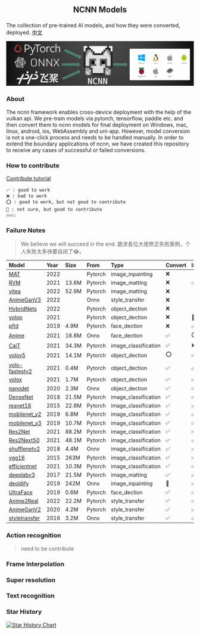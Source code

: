 ##  <p align="center"> NCNN Models </p>

The collection of pre-trained AI models, and how they were converted, deployed. [中文](README-CN.md)

![](docs/images/logo.png)

### About

The ncnn framework enables cross-device deployment with the help of the vulkan api. We pre-train models via pytorch, tensorflow, paddle etc. and then convert them to ncnn models for final deployment on Windows, mac, linux, android, ios, WebAssembly and uni-app. However, model conversion is not a one-click process and needs to be handled manually. In order to extend the boundary applications of ncnn, we have created this repository to receive any cases of successful or failed conversions.

### How to contribute

[Contribute tutorial](contribute.md)

	✅ : good to work
    ❌ : bad to work
    ⭕ : good to work, but not good to contribute
    🤔 : not sure, but good to contribute
    🔥🔥💥
### Failure Notes

> We believe we will succeed in the end. 跪求各位大佬修正失败案例，个人失败太多快要自闭了😂。

| Model                                             | Year | Size  | From    | Type                 | Convert | IsWork | Heat |
| :------------------------------------------------ | :--- | :---- | :------ | :------------------- | :------ | :----- | :--- |
| [MAT](image_inpainting/mat)                       | 2022 |       | Pytorch | image_inpainting     | ❌       |        | 💥    |
| [RVM](image_matting/RVM)                          | 2021 | 13.6M | Pytorch | image_matting        | ❌       | ✅      | 💥    |
| [vitea](image_matting/vitea)                      | 2022 | 52.9M | Pytorch | image_matting        | ❌       |        |      |
| [AnimeGanV3](style_transfer/animeganv3)           | 2022 |       | Onnx    | style_transfer       | ❌       |        | 🔥    |
| [HybridNets](object_dection/hybridnets)           | 2022 |       | Pytorch | object_dection       | ❌       |        |      |
| [yolop](object_dection/yolop)                     | 2021 |       | Pytorch | object_dection       | ❌       | 🤔      | 💥    |
| [pfld](face_dection/pfld)                         | 2019 | 4.9M  | Pytorch | face_dection         | ❌       | ✅      |      |
| [Anime](face_dection/Anime_Face)                  | 2021 | 18.8M | Onnx    | face_dection         | ✅       | ⭕      |      |
| [CaiT](image_classification/cait)                 | 2021 | 34.3M | Pytorch | image_classification | ✅       | ❌      |      |
| [yolov5](object_dection/yolov5)                   | 2021 | 14.1M | Pytorch | object_dection       | ⭕       | ✅      | 💥    |
| [yolo-fastestv2](object_dection/yolo-fastestv2)   | 2021 | 0.4M  | Pytorch | object_dection       | ✅       | ✅      | 💥    |
| [yolox](object_dection/yolox)                     | 2021 | 1.7M  | Pytorch | object_dection       | ✅       | ✅      | 💥    |
| [nanodet](object_dection/nanodet)                 | 2020 | 2.3M  | Onnx    | object_dection       | ✅       | ✅      | 🔥    |
| [DenseNet](image_classification/denseNet)         | 2018 | 21.5M | Pytorch | image_classification | ✅       | ✅      |      |
| [resnet18](image_classification/resnet18)         | 2015 | 22.8M | Pytorch | image_classification | ✅       | ✅      |      |
| [mobilenet_v2](image_classification/mobilenet_v2) | 2019 | 6.8M  | Pytorch | image_classification | ✅       | ✅      | 🔥    |
| [mobilenet_v3](image_classification/mobilenet_v3) | 2019 | 10.7M | Pytorch | image_classification | ✅       | ✅      | 🔥    |
| [Res2Net](image_classification/res2net)           | 2021 | 88.2M | Pytorch | image_classification | ✅       | ✅      |      |
| [Res2Next50](image_classification/res2next50)     | 2021 | 48.1M | Pytorch | image_classification | ✅       | ✅      |      |
| [shufflenetv2](image_classification/shufflenetv2) | 2018 | 4.4M  | Onnx    | image_classification | ✅       | ✅      |      |
| [vgg16](image_classification/vgg16)               | 2015 | 263M  | Pytorch | image_classification | ✅       | ✅      |      |
| [efficientnet](image_classification/efficientnet) | 2021 | 10.3M | Pytorch | image_classification | ✅       | ✅      | 🔥    |
| [deeplabv3](image_matting/deeplabv3)              | 2017 | 21.5M | Pytorch | image_matting        | ✅       | ✅      |      |
| [deoldify](image_inpainting/deoldify)             | 2019 | 242M  | Onnx    | image_inpainting     | 🤔       | ✅      | 🔥    |
| [UltraFace](face_dection/ultraface)               | 2019 | 0.6M  | Pytorch | face_dection         | ✅       | ✅      | 🔥    |
| [Anime2Real](style_transfer/anime2real)           | 2022 | 22.2M | Pytorch | style_transfer       | ✅       | ✅      |      |
| [AnimeGanV2](style_transfer/animeganv2)           | 2020 | 4.2M  | Pytorch | style_transfer       | ✅       | ✅      | 💥    |
| [styletransfer](style_transfer/styletransfer)     | 2016 | 3.2M  | Onnx    | style_transfer       | ✅       | ✅      |      |




### Action recognition

> need to be contribute

### Frame Interpolation

### Super resolution

### Text recognition

### Star History

[![Star History Chart](https://api.star-history.com/svg?repos=Baiyuetribe/ncnn-models&type=Date)](https://star-history.com/#Baiyuetribe/ncnn-models&Date)
